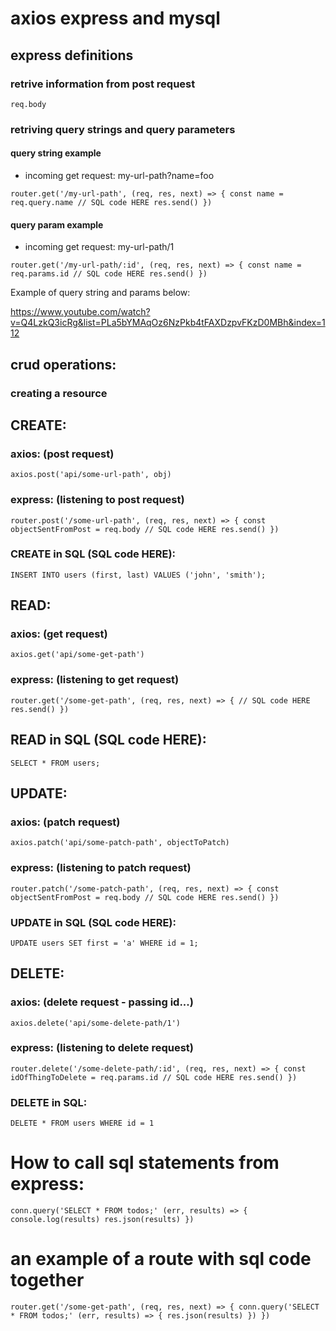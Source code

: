 # axios express and mysql

## express definitions

### retrive information from post request

```req.body```

### retriving query strings and query parameters

#### query string example

- incoming get request: my-url-path?name=foo

`router.get('/my-url-path', (req, res, next) => {
  const name = req.query.name
  // SQL code HERE
  res.send()
})`

#### query param example

- incoming get request: my-url-path/1

`router.get('/my-url-path/:id', (req, res, next) => {
  const name = req.params.id
  // SQL code HERE
  res.send()
})`

Example of query string and params below:

https://www.youtube.com/watch?v=Q4LzkQ3icRg&list=PLa5bYMAqOz6NzPkb4tFAXDzpvFKzD0MBh&index=112

## crud operations:

### creating a resource

## CREATE:
### axios: (post request)

```axios.post('api/some-url-path', obj)```

### express: (listening to post request)

`router.post('/some-url-path', (req, res, next) => {
  const objectSentFromPost = req.body
  // SQL code HERE
  res.send()
})`

### CREATE in SQL (SQL code HERE):
```INSERT INTO users (first, last) VALUES ('john', 'smith');```

## READ:
### axios: (get request)
```axios.get('api/some-get-path')```

### express: (listening to get request)
`router.get('/some-get-path', (req, res, next) => {
  // SQL code HERE
  res.send()
})`

## READ in SQL (SQL code HERE):
```SELECT * FROM users;```

## UPDATE:
### axios: (patch request)
```axios.patch('api/some-patch-path', objectToPatch)```

### express: (listening to patch request)
`router.patch('/some-patch-path', (req, res, next) => {
  const objectSentFromPost = req.body
  // SQL code HERE
  res.send()
})`

### UPDATE in SQL (SQL code HERE):

```UPDATE users SET first = 'a' WHERE id = 1;```


## DELETE:
### axios: (delete request - passing id...)
```axios.delete('api/some-delete-path/1')```

### express: (listening to delete request)
`router.delete('/some-delete-path/:id', (req, res, next) => {
  const idOfThingToDelete = req.params.id
  // SQL code HERE
  res.send()
})`

### DELETE in SQL:

```DELETE * FROM users WHERE id = 1```


# How to call sql statements from express:

`conn.query('SELECT * FROM todos;' (err, results) => {
    console.log(results)
    res.json(results)
})`

# an example of a route with sql code together

`router.get('/some-get-path', (req, res, next) => {
  conn.query('SELECT * FROM todos;' (err, results) => {
    res.json(results)
  })
})`